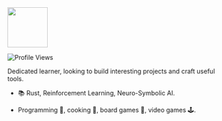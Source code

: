 <img src="https://github.com/user-attachments/assets/efaa24f5-3e88-49a0-9410-5636f40a9157" width="90"/>

![Profile Views](https://komarev.com/ghpvc/?username=vagmcs&label=Visitors&color=000000&labelColor=000000&style=flat-square)

Dedicated learner, looking to build interesting projects and craft useful tools.

- 📚 Rust, Reinforcement Learning, Neuro-Symbolic AI.

- Programming 🎨, cooking 🍲, board games 🎲, video games 🕹️.
